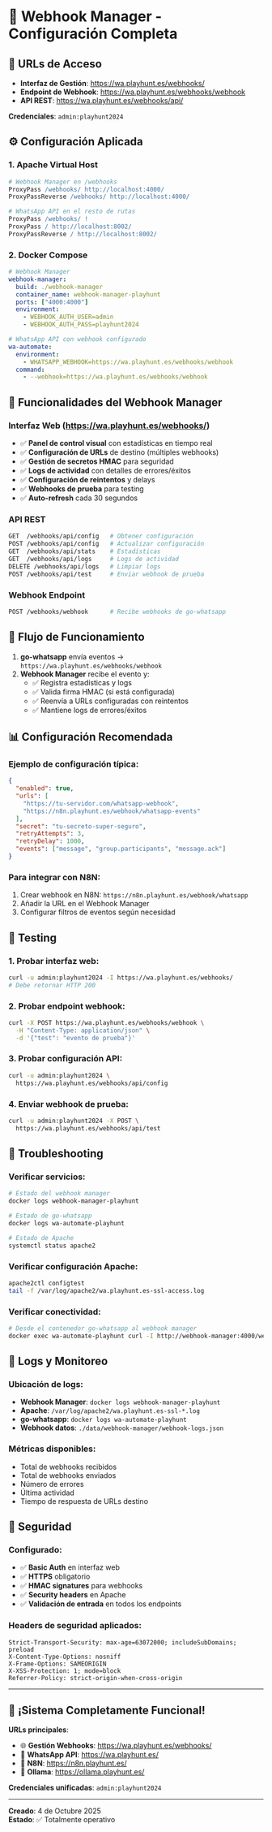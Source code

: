 # 🚀 Webhook Manager - Configuración Completa

## 📍 **URLs de Acceso**

- **Interfaz de Gestión**: https://wa.playhunt.es/webhooks/
- **Endpoint de Webhook**: https://wa.playhunt.es/webhooks/webhook
- **API REST**: https://wa.playhunt.es/webhooks/api/

**Credenciales**: `admin:playhunt2024`

## ⚙️ **Configuración Aplicada**

### 1. **Apache Virtual Host**
```apache
# Webhook Manager en /webhooks
ProxyPass /webhooks/ http://localhost:4000/
ProxyPassReverse /webhooks/ http://localhost:4000/

# WhatsApp API en el resto de rutas
ProxyPass /webhooks/ !
ProxyPass / http://localhost:8002/
ProxyPassReverse / http://localhost:8002/
```

### 2. **Docker Compose**
```yaml
# Webhook Manager
webhook-manager:
  build: ./webhook-manager
  container_name: webhook-manager-playhunt
  ports: ["4000:4000"]
  environment:
    - WEBHOOK_AUTH_USER=admin
    - WEBHOOK_AUTH_PASS=playhunt2024

# WhatsApp API con webhook configurado
wa-automate:
  environment:
    - WHATSAPP_WEBHOOK=https://wa.playhunt.es/webhooks/webhook
  command:
    - --webhook=https://wa.playhunt.es/webhooks/webhook
```

## 🎯 **Funcionalidades del Webhook Manager**

### **Interfaz Web** (https://wa.playhunt.es/webhooks/)
- ✅ **Panel de control visual** con estadísticas en tiempo real
- ✅ **Configuración de URLs** de destino (múltiples webhooks)
- ✅ **Gestión de secretos HMAC** para seguridad
- ✅ **Logs de actividad** con detalles de errores/éxitos
- ✅ **Configuración de reintentos** y delays
- ✅ **Webhooks de prueba** para testing
- ✅ **Auto-refresh** cada 30 segundos

### **API REST** 
```bash
GET  /webhooks/api/config   # Obtener configuración
POST /webhooks/api/config   # Actualizar configuración
GET  /webhooks/api/stats    # Estadísticas
GET  /webhooks/api/logs     # Logs de actividad
DELETE /webhooks/api/logs   # Limpiar logs
POST /webhooks/api/test     # Enviar webhook de prueba
```

### **Webhook Endpoint**
```bash
POST /webhooks/webhook      # Recibe webhooks de go-whatsapp
```

## 🔄 **Flujo de Funcionamiento**

1. **go-whatsapp** envía eventos → `https://wa.playhunt.es/webhooks/webhook`
2. **Webhook Manager** recibe el evento y:
   - ✅ Registra estadísticas y logs
   - ✅ Valida firma HMAC (si está configurada)
   - ✅ Reenvía a URLs configuradas con reintentos
   - ✅ Mantiene logs de errores/éxitos

## 📊 **Configuración Recomendada**

### **Ejemplo de configuración típica**:
```json
{
  "enabled": true,
  "urls": [
    "https://tu-servidor.com/whatsapp-webhook",
    "https://n8n.playhunt.es/webhook/whatsapp-events"
  ],
  "secret": "tu-secreto-super-seguro",
  "retryAttempts": 3,
  "retryDelay": 1000,
  "events": ["message", "group.participants", "message.ack"]
}
```

### **Para integrar con N8N**:
1. Crear webhook en N8N: `https://n8n.playhunt.es/webhook/whatsapp`
2. Añadir la URL en el Webhook Manager
3. Configurar filtros de eventos según necesidad

## 🧪 **Testing**

### **1. Probar interfaz web**:
```bash
curl -u admin:playhunt2024 -I https://wa.playhunt.es/webhooks/
# Debe retornar HTTP 200
```

### **2. Probar endpoint webhook**:
```bash
curl -X POST https://wa.playhunt.es/webhooks/webhook \
  -H "Content-Type: application/json" \
  -d '{"test": "evento de prueba"}'
```

### **3. Probar configuración API**:
```bash
curl -u admin:playhunt2024 \
  https://wa.playhunt.es/webhooks/api/config
```

### **4. Enviar webhook de prueba**:
```bash
curl -u admin:playhunt2024 -X POST \
  https://wa.playhunt.es/webhooks/api/test
```

## 🔧 **Troubleshooting**

### **Verificar servicios**:
```bash
# Estado del webhook manager
docker logs webhook-manager-playhunt

# Estado de go-whatsapp
docker logs wa-automate-playhunt

# Estado de Apache
systemctl status apache2
```

### **Verificar configuración Apache**:
```bash
apache2ctl configtest
tail -f /var/log/apache2/wa.playhunt.es-ssl-access.log
```

### **Verificar conectividad**:
```bash
# Desde el contenedor go-whatsapp al webhook manager
docker exec wa-automate-playhunt curl -I http://webhook-manager:4000/webhook
```

## 📝 **Logs y Monitoreo**

### **Ubicación de logs**:
- **Webhook Manager**: `docker logs webhook-manager-playhunt`
- **Apache**: `/var/log/apache2/wa.playhunt.es-ssl-*.log`
- **go-whatsapp**: `docker logs wa-automate-playhunt`
- **Webhook datos**: `./data/webhook-manager/webhook-logs.json`

### **Métricas disponibles**:
- Total de webhooks recibidos
- Total de webhooks enviados
- Número de errores
- Última actividad
- Tiempo de respuesta de URLs destino

## 🚨 **Seguridad**

### **Configurado**:
- ✅ **Basic Auth** en interfaz web
- ✅ **HTTPS** obligatorio
- ✅ **HMAC signatures** para webhooks
- ✅ **Security headers** en Apache
- ✅ **Validación de entrada** en todos los endpoints

### **Headers de seguridad aplicados**:
```
Strict-Transport-Security: max-age=63072000; includeSubDomains; preload
X-Content-Type-Options: nosniff
X-Frame-Options: SAMEORIGIN
X-XSS-Protection: 1; mode=block
Referrer-Policy: strict-origin-when-cross-origin
```

---

## 🎉 **¡Sistema Completamente Funcional!**

**URLs principales**:
- 🌐 **Gestión Webhooks**: https://wa.playhunt.es/webhooks/ 
- 📱 **WhatsApp API**: https://wa.playhunt.es/
- 🔄 **N8N**: https://n8n.playhunt.es/
- 🤖 **Ollama**: https://ollama.playhunt.es/

**Credenciales unificadas**: `admin:playhunt2024`

---
**Creado**: 4 de Octubre 2025  
**Estado**: ✅ Totalmente operativo